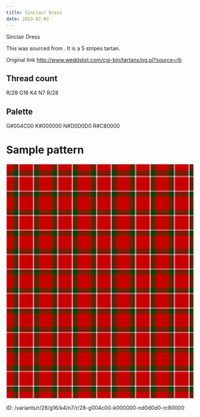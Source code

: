 ```yaml
---
title: Sinclair Dress
date: 2023-02-02
---
```

Sinclair Dress

This was sourced from <no value>.  It is a 5 stripes tartan.

Original link http://www.weddslist.com/cgi-bin/tartans/pg.pl?source=rb

## Thread count
R/28 G16 K4 N7 R/28

## Palette
G#004C00 K#000000 N#D0D0D0 R#C80000

# Sample pattern

![Tartan detail](tartan.png "R/28 G16 K4 N7 R/28 tartan")

ID: /variants/r/28/g16/k4/n7/r/28-g004c00-k000000-nd0d0d0-rc80000
